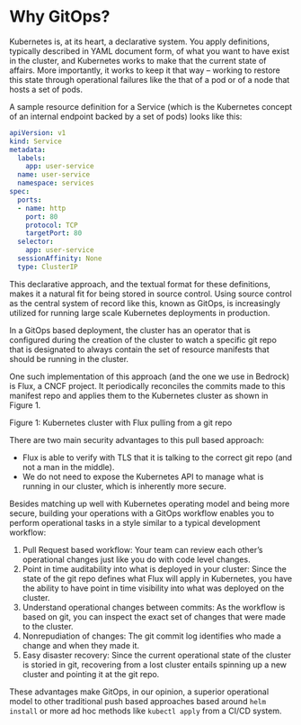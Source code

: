 # Why GitOps?

Kubernetes is, at its heart, a declarative system.  You apply definitions, typically described in YAML document form, of what you want to have exist in the cluster, and Kubernetes works to make that the current state of affairs.  More importantly, it works to keep it that way – working to restore this state through operational failures like the that of a pod or of a node that hosts a set of pods.

A sample resource definition for a Service (which is the Kubernetes concept of an internal endpoint backed by a set of pods) looks like this:

```yaml
apiVersion: v1
kind: Service
metadata:
  labels:
    app: user-service
  name: user-service
  namespace: services
spec:
  ports:
  - name: http
    port: 80
    protocol: TCP
    targetPort: 80
  selector:
    app: user-service
  sessionAffinity: None
  type: ClusterIP
```

This declarative approach, and the textual format for these definitions, makes it a natural fit for being stored in source control. Using source control as the central system of record like this, known as GitOps, is increasingly utilized for running large scale Kubernetes deployments in production.

In a GitOps based deployment, the cluster has an operator that is configured during the creation of the cluster to watch a specific git repo that is designated to always contain the set of resource manifests that should be running in the cluster.

One such implementation of this approach (and the one we use in Bedrock) is Flux, a CNCF project. It periodically reconciles the commits made to this manifest repo and applies them to the Kubernetes cluster as shown in Figure 1.

Figure 1: Kubernetes cluster with Flux pulling from a git repo

There are two main security advantages to this pull based approach:
* Flux is able to verify with TLS that it is talking to the correct git repo (and not a man in the middle).
* We do not need to expose the Kubernetes API to manage what is running in our cluster, which is inherently more secure.

Besides matching up well with Kubernetes operating model and being more secure, building your operations with a GitOps workflow enables you to perform operational tasks in a style similar to a typical development workflow:

1. Pull Request based workflow: Your team can review each other’s operational changes just like you do with code level changes.
2. Point in time auditability into what is deployed in your cluster: Since the state of the git repo defines what Flux will apply in Kubernetes, you have the ability to have point in time visibility into what was deployed on the cluster.
3. Understand operational changes between commits: As the workflow is based on git, you can inspect the exact set of changes that were made to the cluster.
4. Nonrepudiation of changes: The git commit log identifies who made a change and when they made it.
5. Easy disaster recovery: Since the current operational state of the cluster is storied in git, recovering from a lost cluster entails spinning up a new cluster and pointing it at the git repo.

These advantages make GitOps, in our opinion, a superior operational model to other traditional push based approaches based around `helm install` or more ad hoc methods like `kubectl apply` from a CI/CD system.
